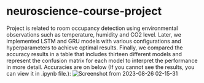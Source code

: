 # neuroscience-course-project
Project is related to room occupancy detection using environmental observations such as temperature, humidity and CO2 level.
Later, we implemented LSTM and GRU models with various configurations and hyperparameters to achieve optimal results.
Finally, we compared the accuracy results in a table that includes thirteen different models and represent the confusion matrix for each model to interpret the performance in more detail.
Accuracies are on below (If you cannot see the results, you can view it in .ipynb file.):
![Screenshot from 2023-08-26 02-15-31]( https://github.com/gamma19/neuroscience-python-project/assets/61944226/ce51d533-cb29-4430-8581-249eeeb71da4 )
